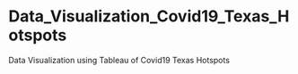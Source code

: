 # Data_Visualization_Covid19_Texas_Hotspots
Data Visualization using Tableau of Covid19 Texas Hotspots
